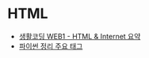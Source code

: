 # HTML

<html>
  <head>
    <meta charset="utf-8">
  </head>
<body>
  <ul>
    <li><a href="https://dalminni.github.io/HTML/lifecoding_sum.html">생활코딩 WEB1 - HTML & Internet 요약</a></li>
    <li><a href="https://dalminni.github.io/HTML/python_sum tag.html">파이썬 정리 주요 태그</a></li>
  </ul>
</body>
</html>  
  
